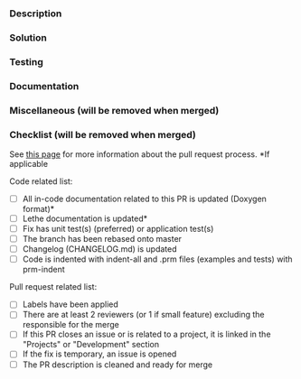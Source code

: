 <!-- Please, fill in the description as completely as possible.-->

### Description

<!-- Explain the issue with the bug (what part of the code, what are the side effects of the bug)
       How did the bug was found, do you know what commit introduced the bug? -->

### Solution

<!-- How did you fix the bug?
       Is it a permanent or temporary fix? (if temporary, please open an issue) -->

### Testing

<!-- How has this been tested?
       What are the new test(s) that reproduce the bug?
       Are there changes and/or impacts on current tests, why?
       How did you ensure that the solution works? -->

### Documentation

<!-- Does this fix, modify or introduce new simulation parameters? If so, describe them. -->

### Miscellaneous (will be removed when merged)

<!-- Anything that you would like to add that does not fit into any of the categories above.
       Examples:
         Future changes or features that will be added in subsequent pull requests.
         Any comments or highlights for the reviewers. -->

### Checklist (will be removed when merged)
See [this page](https://chaos-polymtl.github.io/lethe/documentation/contributing.html#pull-requests) for more information about the pull request process.
*If applicable

Code related list:
- [ ] All in-code documentation related to this PR is updated (Doxygen format)*
- [ ] Lethe documentation is updated*
- [ ] Fix has unit test(s) (preferred) or application test(s)
- [ ] The branch has been rebased onto master
- [ ] Changelog (CHANGELOG.md) is updated
- [ ] Code is indented with indent-all and .prm files (examples and tests) with prm-indent

Pull request related list:
- [ ] Labels have been applied
- [ ] There are at least 2 reviewers (or 1 if small feature) excluding the responsible for the merge
- [ ] If this PR closes an issue or is related to a project, it is linked in the "Projects" or "Development" section
- [ ] If the fix is temporary, an issue is opened
- [ ] The PR description is cleaned and ready for merge
